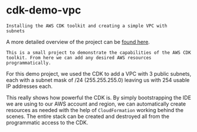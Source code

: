 # cdk-demo-vpc



<code>Installing the AWS CDK toolkit and creating a simple VPC with subnets</code>

A more detailed overview of the project can be [found here](https://digitalsteve.net/projects/cdk "DigitialSteve.net Projects").


`This is a small project to demonstrate the capabilities of the AWS CDK toolkit. From here we can add any desired AWS resources programmatically.`

For this demo project, we used the CDK to add a VPC with 3 public subnets, each with a subnet mask of /24 (255.255.255.0) leaving us with 254 usable IP addresses each.




This really shows how powerful the CDK is. By simply bootstrapping the IDE we are using to our AWS account and region, we can automatically create resources as needed
with the help of <code>CloudFormation</code> working behind the scenes. The entire stack can be created and destroyed all from the programmatic access to the CDK.
